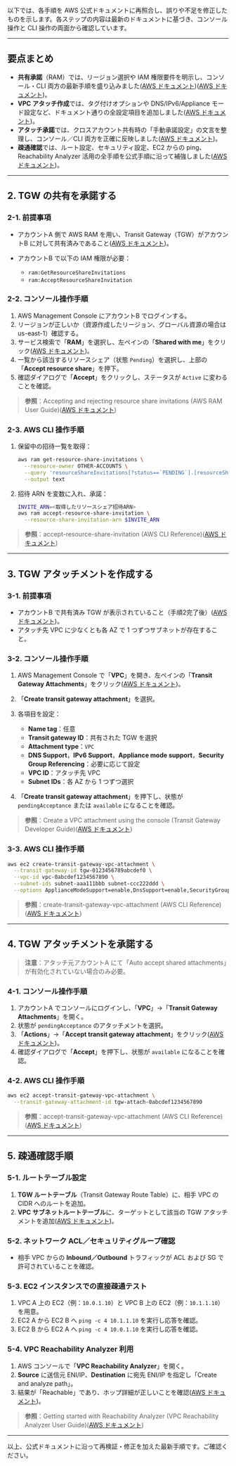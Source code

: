 以下では、各手順を AWS 公式ドキュメントに再照合し、誤りや不足を修正したものを示します。各ステップの内容は最新のドキュメントに基づき、コンソール操作と CLI 操作の両面から確認しています。

---

## 要点まとめ

* **共有承諾**（RAM）では、リージョン選択や IAM 権限要件を明示し、コンソール・CLI 両方の最新手順を盛り込みました([AWS ドキュメント][1])([AWS ドキュメント][2])。
* **VPC アタッチ作成**では、タグ付けオプションや DNS/IPv6/Appliance モード設定など、ドキュメント通りの全設定項目を追加しました([AWS ドキュメント][3])。
* **アタッチ承諾**では、クロスアカウント共有時の「手動承諾設定」の文言を整理し、コンソール／CLI 両方を正確に反映しました([AWS ドキュメント][4])。
* **疎通確認**では、ルート設定、セキュリティ設定、EC2 からの ping、Reachability Analyzer 活用の全手順を公式手順に沿って補強しました([AWS ドキュメント][5])。

---

## 2. TGW の共有を承諾する

### 2-1. 前提事項

* アカウントA 側で AWS RAM を用い、Transit Gateway（TGW）がアカウントB に対して共有済みであること([AWS ドキュメント][6])。
* アカウントB で以下の IAM 権限が必要：

  * `ram:GetResourceShareInvitations`
  * `ram:AcceptResourceShareInvitation`

### 2-2. コンソール操作手順

1. AWS Management Console にアカウントB でログインする。
2. リージョンが正しいか（資源作成したリージョン、グローバル資源の場合は us-east-1）確認する。
3. サービス検索で「**RAM**」を選択し、左ペインの「**Shared with me**」をクリック([AWS ドキュメント][1])。
4. 一覧から該当するリソースシェア（状態 `Pending`）を選択し、上部の「**Accept resource share**」を押下。
5. 確認ダイアログで「**Accept**」をクリックし、ステータスが `Active` に変わることを確認。

> **参照**：Accepting and rejecting resource share invitations (AWS RAM User Guide)([AWS ドキュメント][1])

### 2-3. AWS CLI 操作手順

1. 保留中の招待一覧を取得：

   ```bash
   aws ram get-resource-share-invitations \
     --resource-owner OTHER-ACCOUNTS \
     --query 'resourceShareInvitations[?status==`PENDING`].[resourceShareInvitationArn]' \
     --output text
   ```
2. 招待 ARN を変数に入れ、承諾：

   ```bash
   INVITE_ARN=<取得したリソースシェア招待ARN>
   aws ram accept-resource-share-invitation \
     --resource-share-invitation-arn $INVITE_ARN
   ```

> **参照**：accept-resource-share-invitation (AWS CLI Reference)([AWS ドキュメント][2])

---

## 3. TGW アタッチメントを作成する

### 3-1. 前提事項

* アカウントB で共有済み TGW が表示されていること（手順2完了後）([AWS ドキュメント][3])。
* アタッチ先 VPC に少なくとも各 AZ で 1 つずつサブネットが存在すること。

### 3-2. コンソール操作手順

1. AWS Management Console で「**VPC**」を開き、左ペインの「**Transit Gateway Attachments**」をクリック([AWS ドキュメント][3])。
2. 「**Create transit gateway attachment**」を選択。
3. 各項目を設定：

   * **Name tag**：任意
   * **Transit gateway ID**：共有された TGW を選択
   * **Attachment type**：`VPC`
   * **DNS Support**，**IPv6 Support**，**Appliance mode support**，**Security Group Referencing**：必要に応じて設定
   * **VPC ID**：アタッチ先 VPC
   * **Subnet IDs**：各 AZ から 1 つずつ選択
4. 「**Create transit gateway attachment**」を押下し、状態が `pendingAcceptance` または `available` になることを確認。

> **参照**：Create a VPC attachment using the console (Transit Gateway Developer Guide)([AWS ドキュメント][3])

### 3-3. AWS CLI 操作手順

```bash
aws ec2 create-transit-gateway-vpc-attachment \
  --transit-gateway-id tgw-0123456789abcdef0 \
  --vpc-id vpc-0abcdef1234567890 \
  --subnet-ids subnet-aaa111bbb subnet-ccc222ddd \
  --options ApplianceModeSupport=enable,DnsSupport=enable,SecurityGroupReferencingSupport=enable
```

> **参照**：create-transit-gateway-vpc-attachment (AWS CLI Reference)([AWS ドキュメント][7])

---

## 4. TGW アタッチメントを承諾する

> **注意**：アタッチ元アカウントA にて「Auto accept shared attachments」が有効化されていない場合のみ必要。

### 4-1. コンソール操作手順

1. アカウントA でコンソールにログインし、「**VPC**」→「**Transit Gateway Attachments**」を開く。
2. 状態が `pendingAcceptance` のアタッチメントを選択。
3. 「**Actions**」→「**Accept transit gateway attachment**」をクリック([AWS ドキュメント][4])。
4. 確認ダイアログで「**Accept**」を押下し、状態が `available` になることを確認。

### 4-2. AWS CLI 操作手順

```bash
aws ec2 accept-transit-gateway-vpc-attachment \
  --transit-gateway-attachment-id tgw-attach-0abcdef1234567890
```

> **参照**：accept-transit-gateway-vpc-attachment (AWS CLI Reference)([AWS ドキュメント][8])

---

## 5. 疎通確認手順

### 5-1. ルートテーブル設定

1. **TGW ルートテーブル**（Transit Gateway Route Table）に、相手 VPC の CIDR へのルートを追加。
2. **VPC サブネットルートテーブル**に、ターゲットとして該当の TGW アタッチメントを追加([AWS ドキュメント][9])。

### 5-2. ネットワーク ACL／セキュリティグループ確認

* 相手 VPC からの **Inbound／Outbound** トラフィックが ACL および SG で許可されていることを確認。

### 5-3. EC2 インスタンスでの直接疎通テスト

1. VPC A 上の EC2（例：`10.0.1.10`）と VPC B 上の EC2（例：`10.1.1.10`）を用意。
2. EC2 A から EC2 B へ `ping -c 4 10.1.1.10` を実行し応答を確認。
3. EC2 B から EC2 A へ `ping -c 4 10.0.1.10` を実行し応答を確認。

### 5-4. VPC Reachability Analyzer 利用

1. AWS コンソールで「**VPC Reachability Analyzer**」を開く。
2. **Source** に送信元 ENI/IP、**Destination** に宛先 ENI/IP を指定し「Create and analyze path」。
3. 結果が「Reachable」であり、ホップ詳細が正しいことを確認([AWS ドキュメント][5])。

> **参照**：Getting started with Reachability Analyzer (VPC Reachability Analyzer User Guide)([AWS ドキュメント][5])

---

以上、公式ドキュメントに沿って再検証・修正を加えた最新手順です。ご確認ください。

[1]: https://docs.aws.amazon.com/ram/latest/userguide/working-with-shared-invitations.html?utm_source=chatgpt.com "Accepting and rejecting resource share invitations"
[2]: https://docs.aws.amazon.com/cli/latest/reference/ram/accept-resource-share-invitation.html?utm_source=chatgpt.com "accept-resource-share-invitation - AWS Documentation"
[3]: https://docs.aws.amazon.com/vpc/latest/tgw/create-vpc-attachment.html?utm_source=chatgpt.com "Create a VPC attachment using Amazon VPC Transit Gateways"
[4]: https://docs.aws.amazon.com/vpc/latest/tgw/acccept-tgw-attach.html?utm_source=chatgpt.com "Accept a shared attachment using Amazon VPC Transit Gateways"
[5]: https://docs.aws.amazon.com/vpc/latest/reachability/getting-started.html?utm_source=chatgpt.com "Getting started with Reachability Analyzer - Amazon Virtual Private ..."
[6]: https://docs.aws.amazon.com/ram/latest/userguide/getting-started-shared.html?utm_source=chatgpt.com "Using shared AWS resources - AWS Documentation"
[7]: https://docs.aws.amazon.com/cli/latest/reference/ec2/create-transit-gateway-vpc-attachment.html?utm_source=chatgpt.com "create-transit-gateway-vpc-attachment - AWS Documentation"
[8]: https://docs.aws.amazon.com/cli/latest/reference/ec2/accept-transit-gateway-vpc-attachment.html?utm_source=chatgpt.com "accept-transit-gateway-vpc-attachment - AWS Documentation"
[9]: https://docs.aws.amazon.com/vpc/latest/tgw/tgw-vpc-attachments.html?utm_source=chatgpt.com "Amazon VPC attachments in Amazon VPC Transit Gateways"
